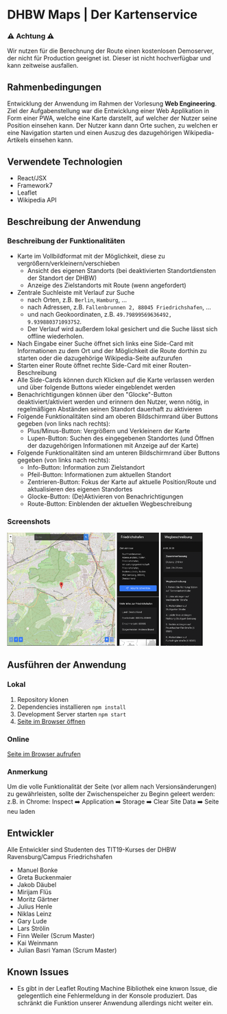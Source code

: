 # DHBW Maps | Der Kartenservice
### ⚠️ Achtung ⚠️
Wir nutzen für die Berechnung der Route einen kostenlosen Demoserver, der nicht für Production geeignet ist. Dieser ist nicht hochverfügbar und kann zeitweise ausfallen.
## Rahmenbedingungen
Entwicklung der Anwendung im Rahmen der Vorlesung **Web Engineering**.  
Ziel der Aufgabenstellung war die Entwicklung einer Web Applikation in Form einer PWA, welche eine Karte darstellt, auf welcher der Nutzer seine Position einsehen kann. Der Nutzer kann dann Orte suchen, zu welchen er eine Navigation starten und einen Auszug des dazugehörigen Wikipedia-Artikels einsehen kann.
## Verwendete Technologien
- React/JSX
- Framework7
- Leaflet
- Wikipedia API
## Beschreibung der Anwendung
### Beschreibung der Funktionalitäten
- Karte im Vollbildformat mit der Möglichkeit, diese zu vergrößern/verkleinern/verschieben
  - Ansicht des eigenen Standorts (bei deaktivierten Standortdiensten der Standort der DHBW)
  - Anzeige des Zielstandorts mit Route (wenn angefordert)  
- Zentrale Suchleiste mit Verlauf zur Suche
  - nach Orten, z.B. `Berlin`, `Hamburg`, ...
  - nach Adressen, z.B. `Fallenbrunnen 2, 88045 Friedrichshafen`, ...
  - und nach Geokoordinaten, z.B. `49.79899569636492, 9.939880371093752`.
  - Der Verlauf wird außerdem lokal gesichert und die Suche lässt sich offline wiederholen.
- Nach Eingabe einer Suche öffnet sich links eine Side-Card mit Informationen zu dem Ort und der Möglichkeit die Route dorthin zu starten oder die dazugehörige Wikipedia-Seite aufzurufen
- Starten einer Route öffnet rechte Side-Card mit einer Routen-Beschreibung
- Alle Side-Cards können durch Klicken auf die Karte verlassen werden und über folgende Buttons wieder eingeblendet werden
- Benachrichtigungen können über den "Glocke"-Button deaktiviert/aktiviert werden und erinnern den Nutzer, wenn nötig, in regelmäßigen Abständen seinen Standort dauerhaft zu aktivieren
- Folgende Funktionalitäten sind am oberen Bildschirmrand über Buttons gegeben (von links nach rechts):
  - Plus/Minus-Button: Vergrößern und Verkleinern der Karte
  - Lupen-Button: Suchen des eingegebenen Standortes (und Öffnen der dazugehörigen Informationen mit Anzeige auf der Karte)
- Folgende Funktionalitäten sind am unteren Bildschirmrand über Buttons gegeben (von links nach rechts):
  - Info-Button: Information zum Zielstandort
  - Pfeil-Button: Informationen zum aktuellen Standort
  - Zentrieren-Button: Fokus der Karte auf aktuelle Position/Route und aktualisieren des eigenen Standortes
  - Glocke-Button: (De)Aktivieren von Benachrichtigungen
  - Route-Button: Einblenden der aktuellen Wegbeschreibung
### Screenshots
<img src="readme-screenshots/Screenshot_main_page.png" width=252 height=264> <img src="readme-screenshots/Screenshot_left_card.png" width=98 height=264> <img src="readme-screenshots/Screenshot_right_card.png" width=98 height=264>
## Ausführen der Anwendung
### Lokal
1. Repository klonen
2. Dependencies installieren `npm install`
3. Development Server starten `npm start`
4. [Seite im Browser öffnen](http://localhost:3000/)
### Online
[Seite im Browser aufrufen](https://webeng.fwapis.com/)
### Anmerkung
Um die volle Funktionalität der Seite (vor allem nach Versionsänderungen) zu gewährleisten, sollte der Zwischenspeicher zu Beginn geleert werden:  
z.B. in Chrome: Inspect :arrow_right: Application :arrow_right: Storage :arrow_right: Clear Site Data :arrow_right: Seite neu laden

## Entwickler
Alle Entwickler sind Studenten des TIT19-Kurses der DHBW Ravensburg/Campus Friedrichshafen
- Manuel Bonke
- Greta Buckenmaier
- Jakob Däubel
- Mirijam Flüs
- Moritz Gärtner
- Julius Henle
- Niklas Leinz
- Gary Lude
- Lars Strölin
- Finn Weiler (Scrum Master)
- Kai Weinmann
- Julian Basri Yaman (Scrum Master)

## Known Issues
- Es gibt in der Leaflet Routing Machine Bibliothek eine knwon Issue, die gelegentlich eine Fehlermeldung in der Konsole produziert. Das schränkt die Funktion unserer Anwendung allerdings nicht weiter ein. 
